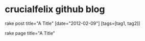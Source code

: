 crucialfelix github blog
========================

rake post title="A Title" [date="2012-02-09"] [tags=[tag1, tag2]]

rake page title="A Title"


